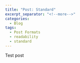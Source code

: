 ```yaml
---
title: "Post: Standard"
excerpt_separator: "<!--more-->"
categories:
  - Blog
tags:
  - Post Formats
  - readability
  - standard
---
```


Test post
